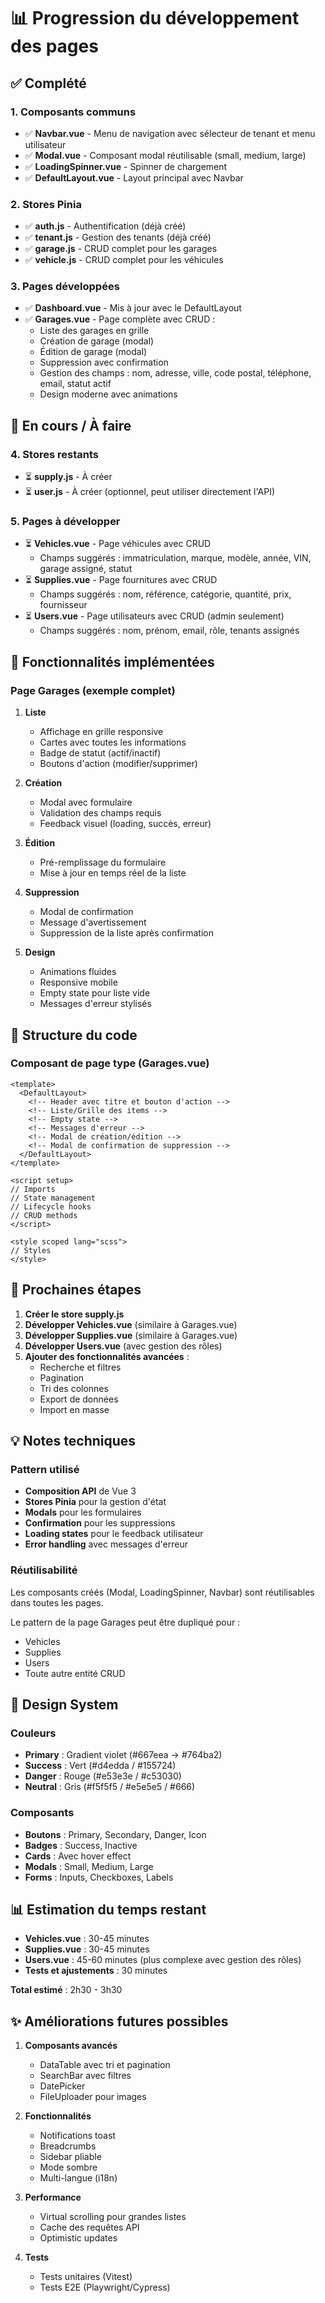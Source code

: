 # 📊 Progression du développement des pages

## ✅ Complété

### 1. Composants communs
- ✅ **Navbar.vue** - Menu de navigation avec sélecteur de tenant et menu utilisateur
- ✅ **Modal.vue** - Composant modal réutilisable (small, medium, large)
- ✅ **LoadingSpinner.vue** - Spinner de chargement
- ✅ **DefaultLayout.vue** - Layout principal avec Navbar

### 2. Stores Pinia
- ✅ **auth.js** - Authentification (déjà créé)
- ✅ **tenant.js** - Gestion des tenants (déjà créé)
- ✅ **garage.js** - CRUD complet pour les garages
- ✅ **vehicle.js** - CRUD complet pour les véhicules

### 3. Pages développées
- ✅ **Dashboard.vue** - Mis à jour avec le DefaultLayout
- ✅ **Garages.vue** - Page complète avec CRUD :
  - Liste des garages en grille
  - Création de garage (modal)
  - Édition de garage (modal)
  - Suppression avec confirmation
  - Gestion des champs : nom, adresse, ville, code postal, téléphone, email, statut actif
  - Design moderne avec animations

## 🔨 En cours / À faire

### 4. Stores restants
- ⏳ **supply.js** - À créer
- ⏳ **user.js** - À créer (optionnel, peut utiliser directement l'API)

### 5. Pages à développer
- ⏳ **Vehicles.vue** - Page véhicules avec CRUD
  - Champs suggérés : immatriculation, marque, modèle, année, VIN, garage assigné, statut
- ⏳ **Supplies.vue** - Page fournitures avec CRUD
  - Champs suggérés : nom, référence, catégorie, quantité, prix, fournisseur
- ⏳ **Users.vue** - Page utilisateurs avec CRUD (admin seulement)
  - Champs suggérés : nom, prénom, email, rôle, tenants assignés

## 🎯 Fonctionnalités implémentées

### Page Garages (exemple complet)
1. **Liste**
   - Affichage en grille responsive
   - Cartes avec toutes les informations
   - Badge de statut (actif/inactif)
   - Boutons d'action (modifier/supprimer)

2. **Création**
   - Modal avec formulaire
   - Validation des champs requis
   - Feedback visuel (loading, succès, erreur)

3. **Édition**
   - Pré-remplissage du formulaire
   - Mise à jour en temps réel de la liste

4. **Suppression**
   - Modal de confirmation
   - Message d'avertissement
   - Suppression de la liste après confirmation

5. **Design**
   - Animations fluides
   - Responsive mobile
   - Empty state pour liste vide
   - Messages d'erreur stylisés

## 📝 Structure du code

### Composant de page type (Garages.vue)
```vue
<template>
  <DefaultLayout>
    <!-- Header avec titre et bouton d'action -->
    <!-- Liste/Grille des items -->
    <!-- Empty state -->
    <!-- Messages d'erreur -->
    <!-- Modal de création/édition -->
    <!-- Modal de confirmation de suppression -->
  </DefaultLayout>
</template>

<script setup>
// Imports
// State management
// Lifecycle hooks
// CRUD methods
</script>

<style scoped lang="scss">
// Styles
</style>
```

## 🚀 Prochaines étapes

1. **Créer le store supply.js**
2. **Développer Vehicles.vue** (similaire à Garages.vue)
3. **Développer Supplies.vue** (similaire à Garages.vue)
4. **Développer Users.vue** (avec gestion des rôles)
5. **Ajouter des fonctionnalités avancées** :
   - Recherche et filtres
   - Pagination
   - Tri des colonnes
   - Export de données
   - Import en masse

## 💡 Notes techniques

### Pattern utilisé
- **Composition API** de Vue 3
- **Stores Pinia** pour la gestion d'état
- **Modals** pour les formulaires
- **Confirmation** pour les suppressions
- **Loading states** pour le feedback utilisateur
- **Error handling** avec messages d'erreur

### Réutilisabilité
Les composants créés (Modal, LoadingSpinner, Navbar) sont réutilisables dans toutes les pages.

Le pattern de la page Garages peut être dupliqué pour :
- Vehicles
- Supplies
- Users
- Toute autre entité CRUD

## 🎨 Design System

### Couleurs
- **Primary** : Gradient violet (#667eea → #764ba2)
- **Success** : Vert (#d4edda / #155724)
- **Danger** : Rouge (#e53e3e / #c53030)
- **Neutral** : Gris (#f5f5f5 / #e5e5e5 / #666)

### Composants
- **Boutons** : Primary, Secondary, Danger, Icon
- **Badges** : Success, Inactive
- **Cards** : Avec hover effect
- **Modals** : Small, Medium, Large
- **Forms** : Inputs, Checkboxes, Labels

## 📊 Estimation du temps restant

- **Vehicles.vue** : 30-45 minutes
- **Supplies.vue** : 30-45 minutes
- **Users.vue** : 45-60 minutes (plus complexe avec gestion des rôles)
- **Tests et ajustements** : 30 minutes

**Total estimé** : 2h30 - 3h30

## ✨ Améliorations futures possibles

1. **Composants avancés**
   - DataTable avec tri et pagination
   - SearchBar avec filtres
   - DatePicker
   - FileUploader pour images

2. **Fonctionnalités**
   - Notifications toast
   - Breadcrumbs
   - Sidebar pliable
   - Mode sombre
   - Multi-langue (i18n)

3. **Performance**
   - Virtual scrolling pour grandes listes
   - Cache des requêtes API
   - Optimistic updates

4. **Tests**
   - Tests unitaires (Vitest)
   - Tests E2E (Playwright/Cypress)

